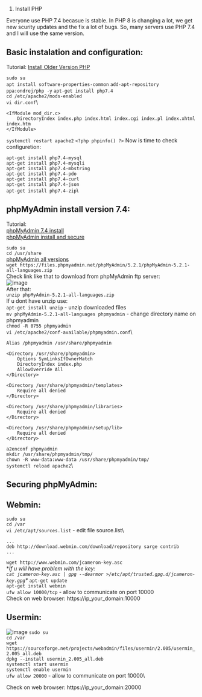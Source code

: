 1. Install PHP

Everyone use PHP 7.4 becasue is stable. In PHP 8 is changing a lot, we get new scurity updates and the fix a lot of bugs. So, many servers use PHP 7.4 and I will use the same version.

## Basic instalation and configuration:

Tutorial: [Install Older Version PHP](https://linux.how2shout.com/how-to-install-php-7-4-on-ubuntu-22-04-lts-jammy-linux/)

```sudo su```\
```apt install software-properties-common```
```add-apt-repository ppa:ondrej/php -y```
```apt-get install php7.4```\
```cd /etc/apache2/mods-enabled```\
```vi dir.conf```\
```
<IfModule mod_dir.c>
    DirectoryIndex index.php index.html index.cgi index.pl index.xhtml index.htm
</IfModule>
```
```systemctl restart apache2```
```<?php phpinfo() ?>```
Now is time to check configuretion:




```apt-get install php7.4-mysql```\
```apt-get install php7.4-mysqli```\
```apt-get install php7.4-mbstring```\
```apt-get install php7.4-pdo```\
```apt-get install php7.4-curl```\
```apt-get install php7.4-json```\
```apt-get install php7.4-zip```\
## phpMyAdmin install version 7.4:

Tutorial: \
[phpMyAdmin 7.4 install](https://www.bennetrichter.de/en/tutorials/apache2-php7-mariadb-phpmyadmin/)\
[phpMyAdmin install and secure](https://www.digitalocean.com/community/tutorials/how-to-install-and-secure-phpmyadmin-on-ubuntu-20-04)

```sudo su```\
```cd /usr/share```\
[phpMyAdmin all versions](https://www.phpmyadmin.net/downloads/)\
```wget https://files.phpmyadmin.net/phpMyAdmin/5.2.1/phpMyAdmin-5.2.1-all-languages.zip```\
Check link like that to download from phpMyAdmin ftp server:\
![image](https://github.com/BeNNeTTcik/ubuntu_apache/assets/42866234/8de20b7f-cc54-466a-8a35-6efa9bd15901)\
After that:\
```unzip phpMyAdmin-5.2.1-all-languages.zip```\
If u dont have unzip use:\
```apt-get install unzip``` - unzip downloaded files\
```mv phpMyAdmin-5.2.1-all-languages phpmyadmin``` - change directory name on phpmyadmin\
```chmod -R 0755 phpmyadmin```\
```vi /etc/apache2/conf-available/phpmyadmin.conf```\
```
Alias /phpmyadmin /usr/share/phpmyadmin

<Directory /usr/share/phpmyadmin>
    Options SymLinksIfOwnerMatch
    DirectoryIndex index.php
    AllowOverride All
</Directory>

<Directory /usr/share/phpmyadmin/templates>
    Require all denied
</Directory>

<Directory /usr/share/phpmyadmin/libraries>
    Require all denied
</Directory>

<Directory /usr/share/phpmyadmin/setup/lib>
    Require all denied
</Directory>
```
```a2enconf phpmyadmin```\
```mkdir /usr/share/phpmyadmin/tmp/```\
```chown -R www-data:www-data /usr/share/phpmyadmin/tmp/```\
```systemctl reload apache2```\

## Securing phpMyAdmin:

## Webmin:

```sudo su```\
```cd /var```\
```vi /etc/apt/sources.list``` - edit file source.list\
```
...
deb http://download.webmin.com/download/repository sarge contrib
...

```
```wget http://www.webmin.com/jcameron-key.asc```\
**If u will have problem with the key:\
```cat jcameron-key.asc | gpg --dearmor >/etc/apt/trusted.gpg.d/jcameron-key.gpg```\**
```apt-get update```\
```apt-get install webmin```\
```ufw allow 10000/tcp``` - allow to communicate on port 10000\
Check on web browser:
https://ip_your_domain:10000



## Usermin:

![image](https://github.com/BeNNeTTcik/ubuntu_apache/assets/42866234/62d6aee8-70f5-4a5f-84d9-d3e8c577a52c)
```sudo su```\
```cd /var```\
```wget https://sourceforge.net/projects/webadmin/files/usermin/2.005/usermin_2.005_all.deb```\
```dpkg --install usermin_2.005_all.deb```\
```systemctl start usermin```\
```systemctl enable usermin```\
```ufw allow 20000``` - allow to communicate on port 10000\

Check on web browser:
https://ip_your_domain:20000
